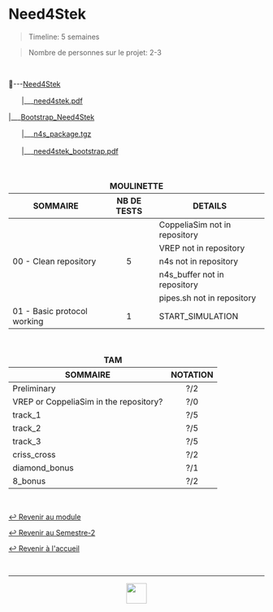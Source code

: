 # Need4Stek

> Timeline: 5 semaines

> Nombre de personnes sur le projet: 2-3

<br>

📂---[Need4Stek](https://github.com/Studio-17/Epitech-Subjects/tree/main/Semester-2/B-AIA-200/Need4Stek/Need4Stek)

ㅤㅤ|\_\_\_[need4stek.pdf](https://github.com/Studio-17/Epitech-Subjects/blob/main/Semester-2/B-AIA-200/Need4Stek/Need4Stek/need4stek.pdf)

|\_\_\_[Bootstrap_Need4Stek](https://github.com/Studio-17/Epitech-Subjects/tree/main/Semester-2/B-AIA-200/Need4Stek/Bootstrap_Need4Stek)

ㅤㅤ|\_\_\_[n4s_package.tgz](https://github.com/Studio-17/Epitech-Subjects/blob/main/Semester-2/B-AIA-200/Need4Stek/Bootstrap_Need4Stek/n4s_package.tgz)

ㅤㅤ|\_\_\_[need4stek_bootstrap.pdf](https://github.com/Studio-17/Epitech-Subjects/blob/main/Semester-2/B-AIA-200/Need4Stek/Bootstrap_Need4Stek/need4stek_bootstrap.pdf)

<br>

<table align="center">
    <thead>
    <tr>
            <td colspan="3" align="center"><strong>MOULINETTE</strong></td>
    </tr>
        <tr>
            <th>SOMMAIRE</th>
            <th>NB DE TESTS</th>
            <th>DETAILS</th>
        </tr>
    </thead>
    <tbody>
        <tr>
            <td rowspan="5">00 - Clean repository</td>
            <td rowspan="5" style="text-align: center;">5</td>
            <td>CoppeliaSim not in repository</td>
        </tr>
        <tr>
            <td>VREP not in repository</td>
        </tr>
        <tr>
            <td>n4s not in repository</td>
        </tr>
        <tr>
            <td>n4s_buffer not in repository</td>
        </tr>
        <tr>
            <td>pipes.sh not in repository</td>
        </tr>
        <tr>
            <td rowspan="1">01 - Basic protocol working</td>
            <td rowspan="1" style="text-align: center;">1</td>
            <td>START_SIMULATION</td>
        </tr>
    </tbody>
</table>

<br>

<table align="center">
    <thead>
    <tr>
            <td colspan="2" align="center"><strong>TAM</strong></td>
    </tr>
        <tr>
            <th>SOMMAIRE</th>
            <th>NOTATION</th>
        </tr>
    </thead>
    <tbody>
        <tr>
            <td rowspan="1">Preliminary</td>
            <td rowspan="1" style="text-align: center;">?/2</td>
        </tr>
        <tr>
            <td rowspan="1">VREP or CoppeliaSim in the repository?</td>
            <td rowspan="1" style="text-align: center;">?/0</td>
        </tr>
        <tr>
            <td rowspan="1">track_1</td>
            <td rowspan="1" style="text-align: center;">?/5</td>
        </tr>
        <tr>
            <td rowspan="1">track_2</td>
            <td rowspan="1" style="text-align: center;">?/5</td>
        </tr>
        <tr>
            <td rowspan="1">track_3</td>
            <td rowspan="1" style="text-align: center;">?/5</td>
        </tr>
        <tr>
            <td rowspan="1">criss_cross</td>
            <td rowspan="1" style="text-align: center;">?/2</td>
        </tr>
        <tr>
            <td rowspan="1">diamond_bonus</td>
            <td rowspan="1" style="text-align: center;">?/1</td>
        </tr>
        </tr>
            <tr>
            <td rowspan="1">8_bonus</td>
            <td rowspan="1" style="text-align: center;">?/2</td>
        </tr>
    </tbody>
</table>

<br>

[↩️ Revenir au module](https://github.com/Studio-17/Epitech-Subjects/tree/main/Semester-2/B-AIA-200)

[↩️ Revenir au Semestre-2](https://github.com/Studio-17/Epitech-Subjects/tree/main/Semester-2)

[↩️ Revenir à l'accueil](https://github.com/Studio-17/Epitech-Subjects)

<br>

---

<div align="center">

<a href="https://github.com/Studio-17" target="_blank"><img src="../../../voc17.gif" width="40"></a>

</div>
